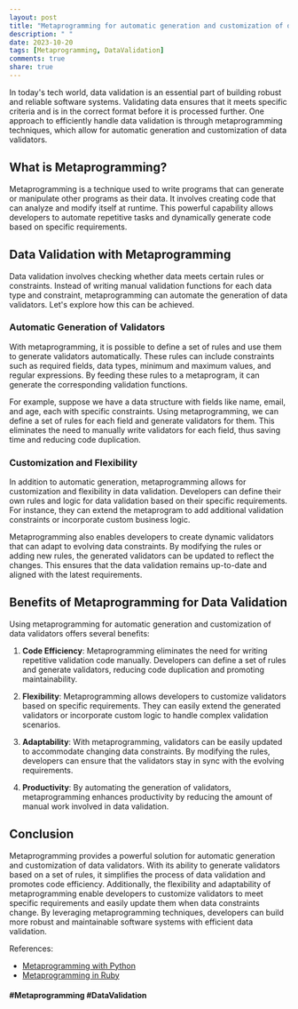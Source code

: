 ```yaml
---
layout: post
title: "Metaprogramming for automatic generation and customization of data validators"
description: " "
date: 2023-10-20
tags: [Metaprogramming, DataValidation]
comments: true
share: true
---
```


In today's tech world, data validation is an essential part of building robust and reliable software systems. Validating data ensures that it meets specific criteria and is in the correct format before it is processed further. One approach to efficiently handle data validation is through metaprogramming techniques, which allow for automatic generation and customization of data validators.

## What is Metaprogramming?

Metaprogramming is a technique used to write programs that can generate or manipulate other programs as their data. It involves creating code that can analyze and modify itself at runtime. This powerful capability allows developers to automate repetitive tasks and dynamically generate code based on specific requirements.

## Data Validation with Metaprogramming

Data validation involves checking whether data meets certain rules or constraints. Instead of writing manual validation functions for each data type and constraint, metaprogramming can automate the generation of data validators. Let's explore how this can be achieved.

### Automatic Generation of Validators

With metaprogramming, it is possible to define a set of rules and use them to generate validators automatically. These rules can include constraints such as required fields, data types, minimum and maximum values, and regular expressions. By feeding these rules to a metaprogram, it can generate the corresponding validation functions.

For example, suppose we have a data structure with fields like name, email, and age, each with specific constraints. Using metaprogramming, we can define a set of rules for each field and generate validators for them. This eliminates the need to manually write validators for each field, thus saving time and reducing code duplication.

### Customization and Flexibility

In addition to automatic generation, metaprogramming allows for customization and flexibility in data validation. Developers can define their own rules and logic for data validation based on their specific requirements. For instance, they can extend the metaprogram to add additional validation constraints or incorporate custom business logic.

Metaprogramming also enables developers to create dynamic validators that can adapt to evolving data constraints. By modifying the rules or adding new rules, the generated validators can be updated to reflect the changes. This ensures that the data validation remains up-to-date and aligned with the latest requirements.

## Benefits of Metaprogramming for Data Validation

Using metaprogramming for automatic generation and customization of data validators offers several benefits:

1. **Code Efficiency**: Metaprogramming eliminates the need for writing repetitive validation code manually. Developers can define a set of rules and generate validators, reducing code duplication and promoting maintainability.

2. **Flexibility**: Metaprogramming allows developers to customize validators based on specific requirements. They can easily extend the generated validators or incorporate custom logic to handle complex validation scenarios.

3. **Adaptability**: With metaprogramming, validators can be easily updated to accommodate changing data constraints. By modifying the rules, developers can ensure that the validators stay in sync with the evolving requirements.

4. **Productivity**: By automating the generation of validators, metaprogramming enhances productivity by reducing the amount of manual work involved in data validation.

## Conclusion

Metaprogramming provides a powerful solution for automatic generation and customization of data validators. With its ability to generate validators based on a set of rules, it simplifies the process of data validation and promotes code efficiency. Additionally, the flexibility and adaptability of metaprogramming enable developers to customize validators to meet specific requirements and easily update them when data constraints change. By leveraging metaprogramming techniques, developers can build more robust and maintainable software systems with efficient data validation.

References:
- [Metaprogramming with Python](https://www.python.org/dev/peps/pep-0318/)
- [Metaprogramming in Ruby](https://ruby-doc.org/docs/metaprogramming_ruby.html)

#### #Metaprogramming #DataValidation
